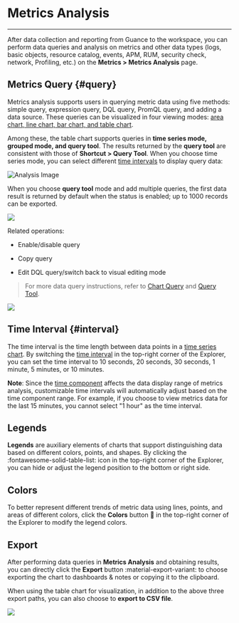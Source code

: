 # Metrics Analysis
---

After data collection and reporting from Guance to the workspace, you can perform data queries and analysis on metrics and other data types (logs, basic objects, resource catalog, events, APM, RUM, security check, network, Profiling, etc.) on the **Metrics > Metrics Analysis** page.

## Metrics Query {#query}

Metrics analysis supports users in querying metric data using five methods: simple query, expression query, DQL query, PromQL query, and adding a data source. These queries can be visualized in four viewing modes: <u>area chart, line chart, bar chart, and table chart</u>.

Among these, the table chart supports queries in **time series mode, grouped mode, and query tool**. The results returned by the **query tool** are consistent with those of **Shortcut > Query Tool**. When you choose time series mode, you can select different [time intervals](#interval) to display query data:

![Analysis Image](../img/analysis.png)

When you choose **query tool** mode and add multiple queries, the first data result is returned by default when the status is enabled; up to 1000 records can be exported.

![](img/met-exp02.png)

Related operations:

- Enable/disable query

- Copy query

- Edit DQL query/switch back to visual editing mode

> For more data query instructions, refer to [Chart Query](../scene/visual-chart/chart-query.md#query) and [Query Tool](../dql/define.md).

![](img/4.changelog_1.2.gif)

## Time Interval {#interval}

The time interval is the time length between data points in a [time series chart](../scene/visual-chart/timeseries-chart.md). By switching the [time interval](../scene/visual-chart/timeseries-chart.md#advanced-setting) in the top-right corner of the Explorer, you can set the time interval to 10 seconds, 20 seconds, 30 seconds, 1 minute, 5 minutes, or 10 minutes.

**Note**: Since the [time component](../getting-started/function-details/explorer-search.md#time) affects the data display range of metrics analysis, customizable time intervals will automatically adjust based on the time component range. For example, if you choose to view metrics data for the last 15 minutes, you cannot select "1 hour" as the time interval.

## Legends

**Legends** are auxiliary elements of charts that support distinguishing data based on different colors, points, and shapes. By clicking the :fontawesome-solid-table-list: icon in the top-right corner of the Explorer, you can hide or adjust the legend position to the bottom or right side.

## Colors

To better represent different trends of metric data using lines, points, and areas of different colors, click the **Colors** button :art: in the top-right corner of the Explorer to modify the legend colors.

## Export

After performing data queries in **Metrics Analysis** and obtaining results, you can directly click the **Export** button :material-export-variant: to choose exporting the chart to dashboards & notes or copying it to the clipboard.

When using the table chart for visualization, in addition to the above three export paths, you can also choose to **export to CSV file**.

![](img/chart-1.png)